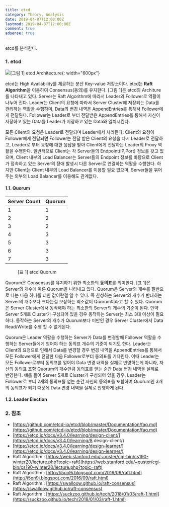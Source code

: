```yaml
---
title: etcd
category: Theory, Analysis
date: 2019-04-07T12:00:00Z
lastmod: 2019-04-07T12:00:00Z
comment: true
adsense: true
---
```


etcd를 분석한다.

### 1. etcd

![[그림 1] etcd Architecture]({{site.baseurl}}/images/theory_analysis/etcd/etcd_Architecture.PNG){: width="600px"}

etcd는 High Availability를 제공하는 분산 Key-value 저장소이다. etcd는 **Raft Algorithm**을 이용하여 Consensus(동의)를 유지한다. [그림 1]은 etcd의 Architure를 나타내고 있다. Server는 Raft Algorithm에 따라서 Leader와 Follower로 역활이 나누어 진다. Leader는 Client의 요청에 따라서 Server Cluster에 저장되는 Data를 관리하는 역활을 수행하며, Data의 변경 내역은 AppendEntries를 통해서 Follower에게 전달된다. Follower는 Leader로 부터 전달받은 AppendEntries를 통해서 자신이 저장하고 있는 Data를 Leader가 저장하고 있는 Data와 일치시킨다.

모든 Client의 요청은 Leader로 전달되며 Leader에서 처리된다. Client의 요청이 Follower에게 전달되면 Follower는 전달 받은 Client의 요청을 다시 Leader로 전달하고, Leader로 부터 요청에 대한 응답을 받아 Client에게 전달하는 Leader의 Proxy 역활을 수행한다. 일반적으로 Client는 각 Server들의 Endpoint(IP,Port) 정보를 갖고 있으며, Client 내부의 Load Balancer는 Server들의 Endpoint 정보를 바탕으로 Client가 접속하고 있는 Server의 장애 발생시 다른 Server로 연결하는 역활을 수행한다. 하지만 Client는 Client 내부의 Load Balancer를 이용할 필요 없으며, Server들을 묶어주는 외부의 Load Balancer를 이용해도 관계없다.

#### 1.1. Quorum

| Server Count | Quorum |
|---|---|
| 1 | 1 |
| 2 | 2 |
| 3 | 2 |
| 4 | 3 |
| 5 | 3 |
| 6 | 3 |
| 7 | 3 |

<figure>
<figcaption class="caption">[표 1] etcd Quorum</figcaption>
</figure>

Quorum은 Consensus를 유지하기 위한 최소한의 **동의표**를 의미한다. [표 1]은 Server의 개수에 따른 Quorum을 나타내고 있다. Quorum은 Server의 개수를 절반으로 나눈 다음 하나를 더한 값이란걸 알 수 있다. 즉 찬성하는 Server의 개수가 반대하는 Server의 개수보다 크다는걸 보장하는 최소값이 Quorum이라고 할 수 있다. Quorum은 Server Cluster에서 동작해야 하는 최소한의 Server의 개수의 기준이 된다. 만약 Server 5개로 Cluster가 구성되어 있을 경우 동작하는 Server는 최소 3대 이상이 필요하다. 동작하는 Server의 개수가 Quorum보다 미만인 경우 Server Cluster에서 Data Read/Write를 수행 할 수 없게된다.

Quorum은 Leader 역활을 수행하는 Server가 Data를 변경할때 Follower 역활을 수행하는 Server들에게 얻어야 하는 동의표 개수의 기준이 되기도 한다. Leader는 Client의 요청으로 인해서 Data를 변경할 경우 변경 내역을 AppendEntries를 통해서 모든 Follower에게 전달한 다음 Follower로부터 동의표를 기다린다. 이때 Leader는 모든 Follower로부터 동의표를 얻어야 Data 변경 내역을 실제로 반영하는게 아니라, 자신의 동의표 포함 Quorum의 개수만큼 동의표를 얻는 순간 Data 변경 내역을 실제로 반영한다. 예를 들어 Server 5개로 Cluster가 구성되어 있을 경우, Leader는 Follower로 부터 2개의 동의표를 얻는 순간 자신의 동의표를 포함하여 Quorum인 3개의 동의표가 되기 때문에 Data 변경 내역을 실제로 반영하게 된다.

#### 1.2. Leader Election

### 2. 참조

* [https://github.com/etcd-io/etcd/blob/master/Documentation/faq.md](https://github.com/etcd-io/etcd/blob/master/Documentation/faq.md)
* [https://etcd.io/docs/v3.4.0/learning/design-client/](https://etcd.io/docs/v3.4.0/learning/8 design-client/)
* [https://etcd.io/docs/v3.4.0/learning/design-learner/](https://etcd.io/docs/v3.4.0/learning/design-learner/)
* Raft Algorithm : [https://web.stanford.edu/~ouster/cgi-bin/cs190-winter20/lecture.php?topic=raft](https://web.stanford.edu/~ouster/cgi-bin/cs190-winter20/lecture.php?topic=raft)
* Raft Algorithm : [http://i5on9i.blogspot.com/2016/09/raft.html](http://i5on9i.blogspot.com/2016/09/raft.html)
* Raft Algorithm : [https://swalloow.github.io/raft-consensus](https://swalloow.github.io/raft-consensus)
* Raft Algorithm : [https://suckzoo.github.io/tech/2018/01/03/raft-1.html](https://suckzoo.github.io/tech/2018/01/03/raft-1.html)